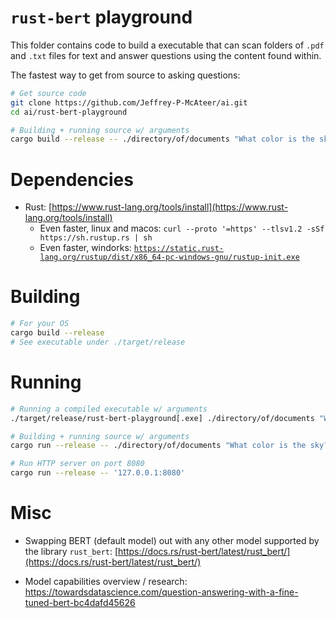
# `rust-bert` playground

This folder contains code to build a executable that can scan folders of `.pdf` and `.txt` files for text
and answer questions using the content found within.

The fastest way to get from source to asking questions:
```bash
# Get source code
git clone https://github.com/Jeffrey-P-McAteer/ai.git
cd ai/rust-bert-playground

# Building + running source w/ arguments
cargo build --release -- ./directory/of/documents "What color is the sky?"
```

# Dependencies

 - Rust: [https://www.rust-lang.org/tools/install](https://www.rust-lang.org/tools/install)
    - Even faster, linux and macos: `curl --proto '=https' --tlsv1.2 -sSf https://sh.rustup.rs | sh`
    - Even faster, windorks: [`https://static.rust-lang.org/rustup/dist/x86_64-pc-windows-gnu/rustup-init.exe`](https://static.rust-lang.org/rustup/dist/x86_64-pc-windows-gnu/rustup-init.exe)


# Building

```bash
# For your OS
cargo build --release
# See executable under ./target/release
```

# Running

```bash
# Running a compiled executable w/ arguments
./target/release/rust-bert-playground[.exe] ./directory/of/documents "What color is the sky?"

# Building + running source w/ arguments
cargo run --release -- ./directory/of/documents "What color is the sky?"

# Run HTTP server on port 8080
cargo run --release -- '127.0.0.1:8080'
```

# Misc

 - Swapping BERT (default model) out with any other model supported by the library `rust_bert`: [https://docs.rs/rust-bert/latest/rust_bert/](https://docs.rs/rust-bert/latest/rust_bert/)

 - Model capabilities overview / research: https://towardsdatascience.com/question-answering-with-a-fine-tuned-bert-bc4dafd45626






